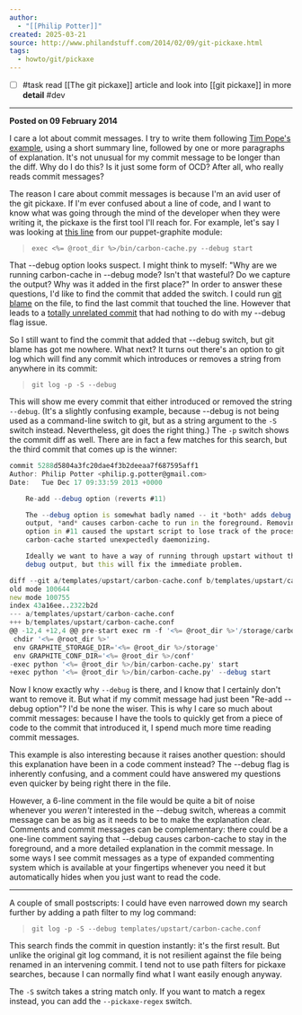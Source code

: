 ```yaml
---
author:
  - "[[Philip Potter]]"
created: 2025-03-21
source: http://www.philandstuff.com/2014/02/09/git-pickaxe.html
tags:
  - howto/git/pickaxe
---
```

- [ ] #task read [[The git pickaxe]] article and look into [[git pickaxe]] in more **detail** #dev 
___

**Posted on 09 February 2014**

I care a lot about commit messages. I try to write them following [Tim Pope's example](http://tbaggery.com/2008/04/19/a-note-about-git-commit-messages.html), using a short summary line, followed by one or more paragraphs of explanation. It's not unusual for my commit message to be longer than the diff. Why do I do this? Is it just some form of OCD? After all, who really reads commit messages?

The reason I care about commit messages is because I'm an avid user of the git pickaxe. If I'm ever confused about a line of code, and I want to know what was going through the mind of the developer when they were writing it, the pickaxe is the first tool I'll reach for. For example, let's say I was looking at [this line](https://github.com/gds-operations/puppet-graphite/blob/778da32e3e1e735a7aecdcfbc603477b16b9527d/templates/upstart/carbon-cache.conf#L15) from our puppet-graphite module:

> `exec <%= @root_dir %>/bin/carbon-cache.py --debug start`

That --debug option looks suspect. I might think to myself: "Why are we running carbon-cache in --debug mode? Isn't that wasteful? Do we capture the output? Why was it added in the first place?" In order to answer these questions, I'd like to find the commit that added the switch. I could run [git blame](https://github.com/gds-operations/puppet-graphite/blame/778da32e3e1e735a7aecdcfbc603477b16b9527d/templates/upstart/carbon-cache.conf#L15) on the file, to find the last commit that touched the line. However that leads to a [totally unrelated commit](https://github.com/gds-operations/puppet-graphite/commit/778da32e3e1e735a7aecdcfbc603477b16b9527d) that had nothing to do with my --debug flag issue.

So I still want to find the commit that added that --debug switch, but git blame has got me nowhere. What next? It turns out there's an option to git log which will find any commit which introduces or removes a string from anywhere in its commit:

> `git log -p -S --debug`

This will show me every commit that either introduced or removed the string `--debug`. (It's a slightly confusing example, because --debug is not being used as a command-line switch to git, but as a string argument to the `-S` switch instead. Nevertheless, git does the right thing.) The `-p` switch shows the commit diff as well. There are in fact a few matches for this search, but the third commit that comes up is the winner:

```d
commit 5288d5804a3fc20dae4f3b2deeaa7f687595aff1
Author: Philip Potter <philip.g.potter@gmail.com>
Date:   Tue Dec 17 09:33:59 2013 +0000

    Re-add --debug option (reverts #11)

    The --debug option is somewhat badly named -- it *both* adds debug
    output, *and* causes carbon-cache to run in the foreground. Removing the
    option in #11 caused the upstart script to lose track of the process as
    carbon-cache started unexpectedly daemonizing.

    Ideally we want to have a way of running through upstart without the
    debug output, but this will fix the immediate problem.

diff --git a/templates/upstart/carbon-cache.conf b/templates/upstart/carbon-cache.conf
old mode 100644
new mode 100755
index 43a16ee..2322b2d
--- a/templates/upstart/carbon-cache.conf
+++ b/templates/upstart/carbon-cache.conf
@@ -12,4 +12,4 @@ pre-start exec rm -f '<%= @root_dir %>'/storage/carbon-cache.pid
 chdir '<%= @root_dir %>'
 env GRAPHITE_STORAGE_DIR='<%= @root_dir %>/storage'
 env GRAPHITE_CONF_DIR='<%= @root_dir %>/conf'
-exec python '<%= @root_dir %>/bin/carbon-cache.py' start
+exec python '<%= @root_dir %>/bin/carbon-cache.py' --debug start
```

Now I know exactly why `--debug` is there, and I know that I certainly don't want to remove it. But what if my commit message had just been "Re-add --debug option"? I'd be none the wiser. This is why I care so much about commit messages: because I have the tools to quickly get from a piece of code to the commit that introduced it, I spend much more time reading commit messages.

This example is also interesting because it raises another question: should this explanation have been in a code comment instead? The --debug flag is inherently confusing, and a comment could have answered my questions even quicker by being right there in the file.

However, a 6-line comment in the file would be quite a bit of noise whenever you *weren't* interested in the --debug switch, whereas a commit message can be as big as it needs to be to make the explanation clear. Comments and commit messages can be complementary: there could be a one-line comment saying that --debug causes carbon-cache to stay in the foreground, and a more detailed explanation in the commit message. In some ways I see commit messages as a type of expanded commenting system which is available at your fingertips whenever you need it but automatically hides when you just want to read the code.

---

A couple of small postscripts: I could have even narrowed down my search further by adding a path filter to my log command:

> `git log -p -S --debug templates/upstart/carbon-cache.conf`

This search finds the commit in question instantly: it's the first result. But unlike the original git log command, it is not resilient against the file being renamed in an intervening commit. I tend not to use path filters for pickaxe searches, because I can normally find what I want easily enough anyway.

The `-S` switch takes a string match only. If you want to match a regex instead, you can add the `--pickaxe-regex` switch.